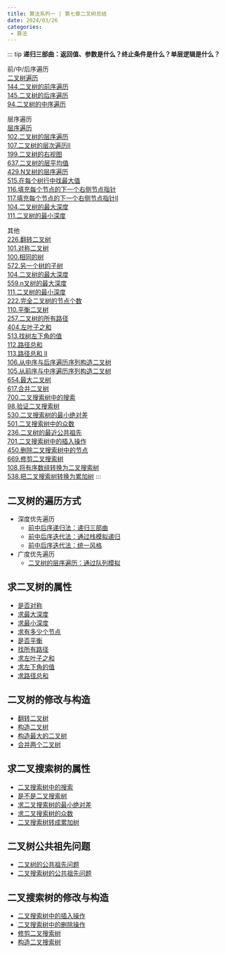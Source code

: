 ```yaml
---
title: 算法系列一 | 第七章二叉树总结
date: 2024/03/26
categories:
 - 算法
---
```

::: tip
**递归三部曲：返回值、参数是什么？终止条件是什么？单层逻辑是什么？**

前/中/后序遍历<br/>
[二叉树遍历](/blogs/algorithm/binary_tree_traversal.md)<br/>
[144.二叉树的前序遍历](/blogs/algorithm/leetcode144.md)<br/>
[145.二叉树的后序遍历](/blogs/algorithm/leetcode145.md)<br/>
[94.二叉树的中序遍历](/blogs/algorithm/leetcode94.md)

层序遍历<br/>
[层序遍历](/blogs/algorithm/binary_tree_traversal.md#层序遍历)<br/>
[102.二叉树的层序遍历](/blogs/algorithm/leetcode102.md)<br/>
[107.二叉树的层次遍历II](/blogs/algorithm/leetcode107.md)<br/>
[199.二叉树的右视图](/blogs/algorithm/leetcode199.md)<br/>
[637.二叉树的层平均值](/blogs/algorithm/leetcode637.md)<br/>
[429.N叉树的层序遍历](/blogs/algorithm/leetcode429.md)<br/>
[515.在每个树行中找最大值](/blogs/algorithm/leetcode515.md)<br/>
[116.填充每个节点的下一个右侧节点指针](/blogs/algorithm/leetcode116.md)<br/>
[117.填充每个节点的下一个右侧节点指针II](/blogs/algorithm/leetcode117.md)<br/>
[104.二叉树的最大深度](/blogs/algorithm/leetcode104.md)<br/>
[111.二叉树的最小深度](/blogs/algorithm/leetcode111.md)

其他<br/>
[226.翻转二叉树](/blogs/algorithm/leetcode226.md)<br/>
[101.对称二叉树](/blogs/algorithm/leetcode101.md)<br/>
[100.相同的树](/blogs/algorithm/leetcode100.md)<br/>
[572.另一个树的子树](/blogs/algorithm/leetcode572.md)<br/>
[104.二叉树的最大深度](/blogs/algorithm/leetcode104.md)<br/>
[559.n叉树的最大深度](/blogs/algorithm/leetcode559.md)<br/>
[111.二叉树的最小深度](/blogs/algorithm/leetcode111.md)<br/>
[222.完全二叉树的节点个数](/blogs/algorithm/leetcode222.md)<br/>
[110.平衡二叉树](/blogs/algorithm/leetcode110.md)<br/>
[257.二叉树的所有路径](/blogs/algorithm/leetcode257.md)<br/>
[404.左叶子之和](/blogs/algorithm/leetcode404.md)<br/>
[513.找树左下角的值](/blogs/algorithm/leetcode513.md)<br/>
[112.路径总和](/blogs/algorithm/leetcode112.md)<br/>
[113.路径总和 II](/blogs/algorithm/leetcode113.md)<br/>
[106.从中序与后序遍历序列构造二叉树](/blogs/algorithm/leetcode106.md)<br/>
[105.从前序与中序遍历序列构造二叉树](/blogs/algorithm/leetcode105.md)<br/>
[654.最大二叉树](/blogs/algorithm/leetcode654.md)<br/>
[617.合并二叉树](/blogs/algorithm/leetcode617.md)<br/>
[700.二叉搜索树中的搜索](/blogs/algorithm/leetcode700.md)<br/>
[98.验证二叉搜索树](/blogs/algorithm/leetcode98.md)<br/>
[530.二叉搜索树的最小绝对差](/blogs/algorithm/leetcode530.md)<br/>
[501.二叉搜索树中的众数](/blogs/algorithm/leetcode501.md)<br/>
[236.二叉树的最近公共祖先](/blogs/algorithm/leetcode236.md)<br/>
[701.二叉搜索树中的插入操作](/blogs/algorithm/leetcode701.md)<br/>
[450.删除二叉搜索树中的节点](/blogs/algorithm/leetcode450.md)<br/>
[669.修剪二叉搜索树](/blogs/algorithm/leetcode669.md)<br/>
[108.将有序数组转换为二叉搜索树](/blogs/algorithm/leetcode108.md)<br/>
[538.把二叉搜索树转换为累加树](/blogs/algorithm/leetcode538.md)
:::

## 二叉树的遍历方式
- 深度优先遍历
    - [前中后序递归法：递归三部曲](/blogs/algorithm/binary_tree_traversal.md#递归遍历)
    - [前中后序迭代法：通过栈模拟递归](/blogs/algorithm/binary_tree_traversal.md#迭代遍历)
    - [前中后序迭代法：统一风格](/blogs/algorithm/binary_tree_traversal.md#统一迭代标记法)
- 广度优先遍历
    - [二叉树的层序遍历：通过队列模拟](/blogs/algorithm/binary_tree_traversal.md#层序遍历)

## 求二叉树的属性
- [是否对称](/blogs/algorithm/leetcode101.md)
- [求最大深度](/blogs/algorithm/leetcode104.md)
- [求最小深度](/blogs/algorithm/leetcode111.md)
- [求有多少个节点](/blogs/algorithm/leetcode222.md)
- [是否平衡](/blogs/algorithm/leetcode110.md)
- [找所有路径](/blogs/algorithm/leetcode257.md)
- [求左叶子之和](/blogs/algorithm/leetcode404.md)
- [求左下角的值](/blogs/algorithm/leetcode513.md)
- [求路径总和](/blogs/algorithm/leetcode112.md)

## 二叉树的修改与构造
- [翻转二叉树](/blogs/algorithm/leetcode226.md)
- [构造二叉树](/blogs/algorithm/leetcode106.md)
- [构造最大的二叉树](/blogs/algorithm/leetcode654.md)
- [合并两个二叉树](/blogs/algorithm/leetcode617.md)

## 求二叉搜索树的属性
- [二叉搜索树中的搜索](/blogs/algorithm/leetcode700.md)
- [是不是二叉搜索树](/blogs/algorithm/leetcode98.md)
- [求二叉搜索树的最小绝对差](/blogs/algorithm/leetcode530.md)
- [求二叉搜索树的众数](/blogs/algorithm/leetcode501.md)
- [二叉搜索树转成累加树](/blogs/algorithm/leetcode538.md)

## 二叉树公共祖先问题
- [二叉树的公共祖先问题](/blogs/algorithm/leetcode236.md)
- [二叉搜索树的公共祖先问题](/blogs/algorithm/leetcode235.md)

## 二叉搜索树的修改与构造
- [二叉搜索树中的插入操作](/blogs/algorithm/leetcode701.md)
- [二叉搜索树中的删除操作](/blogs/algorithm/leetcode450.md)
- [修剪二叉搜索树](/blogs/algorithm/leetcode669.md)
- [构造二叉搜索树](/blogs/algorithm/leetcode108.md)
